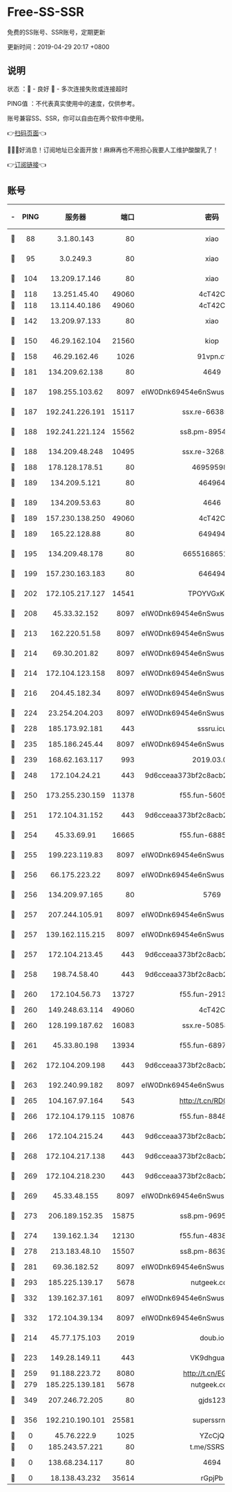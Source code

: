 # Free-SS-SSR

免费的SS账号、SSR账号，定期更新

更新时间：2019-04-29 20:17 +0800

## 说明

状态     ：🙂 - 良好 🙁 - 多次连接失败或连接超时

PING值   ：不代表真实使用中的速度，仅供参考。

账号兼容SS、SSR，你可以自由在两个软件中使用。

👉[扫码页面](https://liesauer.github.io/Free-SS-SSR/)👈

🎉🎉🎉好消息！订阅地址已全面开放！麻麻再也不用担心我要人工维护酸酸乳了！

👉[订阅链接](https://www.liesauer.net/yogurt/subscribe?ACCESS_TOKEN=DAYxR3mMaZAsaqUb)👈

## 账号

|-|PING|服务器|端口|密码|加密方式|区域|
|:----:|:----:|:-----:|-----:|:----:|:----:|:----:|
|🙂|88|3.1.80.143|80|xiao|aes-128-ctr|SG|
|🙂|95|3.0.249.3|80|xiao|aes-128-ctr|SG|
|🙂|104|13.209.17.146|80|xiao|aes-128-ctr|KR|
|🙂|118|13.251.45.40|49060|4cT42C|chacha20|SG|
|🙂|118|13.114.40.186|49060|4cT42C|chacha20|JP|
|🙂|142|13.209.97.133|80|xiao|aes-128-ctr|KR|
|🙂|150|46.29.162.104|21560|kiop|aes-128-ctr|RU|
|🙂|158|46.29.162.46|1026|91vpn.cf|rc4-md5|RU|
|🙂|181|134.209.62.138|80|4649|aes-256-cfb|US|
|🙂|187|198.255.103.62|8097|eIW0Dnk69454e6nSwuspv9DmS201tQ0D|aes-256-cfb|US|
|🙂|187|192.241.226.191|15117|ssx.re-66385437|aes-256-cfb|US|
|🙂|188|192.241.221.124|15562|ss8.pm-89540079|aes-256-cfb|US|
|🙂|188|134.209.48.248|10495|ssx.re-32682500|aes-256-cfb|US|
|🙂|188|178.128.178.51|80|469595985|chacha20|US|
|🙂|189|134.209.5.121|80|464964|aes-256-cfb|US|
|🙂|189|134.209.53.63|80|4646|aes-256-cfb|US|
|🙂|189|157.230.138.250|49060|4cT42C|chacha20|US|
|🙂|189|165.22.128.88|80|649494|aes-256-cfb|US|
|🙂|195|134.209.48.178|80|6655168651651|aes-256-cfb|US|
|🙂|199|157.230.163.183|80|646494|aes-256-cfb|US|
|🙂|202|172.105.217.127|14541|TPOYVGxKglpi|aes-256-cfb|JP|
|🙂|208|45.33.32.152|8097|eIW0Dnk69454e6nSwuspv9DmS201tQ0D|aes-256-cfb|US|
|🙂|213|162.220.51.58|8097|eIW0Dnk69454e6nSwuspv9DmS201tQ0D|aes-256-cfb|US|
|🙂|214|69.30.201.82|8097|eIW0Dnk69454e6nSwuspv9DmS201tQ0D|aes-256-cfb|US|
|🙂|214|172.104.123.158|8097|eIW0Dnk69454e6nSwuspv9DmS201tQ0D|aes-256-cfb|JP|
|🙂|216|204.45.182.34|8097|eIW0Dnk69454e6nSwuspv9DmS201tQ0D|aes-256-cfb|US|
|🙂|224|23.254.204.203|8097|eIW0Dnk69454e6nSwuspv9DmS201tQ0D|aes-256-cfb|US|
|🙂|228|185.173.92.181|443|sssru.icu|rc4-md5|RU|
|🙂|235|185.186.245.44|8097|eIW0Dnk69454e6nSwuspv9DmS201tQ0D|aes-256-cfb|NL|
|🙂|239|168.62.163.117|993|2019.03.07|rc4-md5|US|
|🙂|248|172.104.24.21|443|9d6cceaa373bf2c8acb22e60b6a58be6|aes-256-cfb|US|
|🙂|250|173.255.230.159|11378|f55.fun-56053146|aes-256-cfb|US|
|🙂|251|172.104.31.152|443|9d6cceaa373bf2c8acb22e60b6a58be6|aes-256-cfb|US|
|🙂|254|45.33.69.91|16665|f55.fun-68851329|aes-256-cfb|US|
|🙂|255|199.223.119.83|8097|eIW0Dnk69454e6nSwuspv9DmS201tQ0D|aes-256-cfb|US|
|🙂|256|66.175.223.22|8097|eIW0Dnk69454e6nSwuspv9DmS201tQ0D|aes-256-cfb|US|
|🙂|256|134.209.97.165|80|5769|aes-256-cfb|SG|
|🙂|257|207.244.105.91|8097|eIW0Dnk69454e6nSwuspv9DmS201tQ0D|aes-256-cfb|US|
|🙂|257|139.162.115.215|8097|eIW0Dnk69454e6nSwuspv9DmS201tQ0D|aes-256-cfb|JP|
|🙂|257|172.104.213.45|443|9d6cceaa373bf2c8acb22e60b6a58be6|aes-256-cfb|US|
|🙂|258|198.74.58.40|443|9d6cceaa373bf2c8acb22e60b6a58be6|aes-256-cfb|US|
|🙂|260|172.104.56.73|13727|f55.fun-29132063|aes-256-cfb|SG|
|🙂|260|149.248.63.114|49060|4cT42C|chacha20|CA|
|🙂|260|128.199.187.62|16083|ssx.re-50858444|aes-256-cfb|SG|
|🙂|261|45.33.80.198|13934|f55.fun-68974310|aes-256-cfb|US|
|🙂|262|172.104.209.198|443|9d6cceaa373bf2c8acb22e60b6a58be6|aes-256-cfb|US|
|🙂|263|192.240.99.182|8097|eIW0Dnk69454e6nSwuspv9DmS201tQ0D|aes-256-cfb|US|
|🙂|265|104.167.97.164|543|http://t.cn/RD0D7sx|rc4-md5|CA|
|🙂|266|172.104.179.115|10876|f55.fun-88481196|aes-256-cfb|SG|
|🙂|266|172.104.215.24|443|9d6cceaa373bf2c8acb22e60b6a58be6|aes-256-cfb|US|
|🙂|268|172.104.217.138|443|9d6cceaa373bf2c8acb22e60b6a58be6|aes-256-cfb|US|
|🙂|269|172.104.218.230|443|9d6cceaa373bf2c8acb22e60b6a58be6|aes-256-cfb|US|
|🙂|269|45.33.48.155|8097|eIW0Dnk69454e6nSwuspv9DmS201tQ0D|aes-256-cfb|US|
|🙂|273|206.189.152.35|15875|ss8.pm-96954757|aes-256-cfb|SG|
|🙂|274|139.162.1.34|12130|f55.fun-48384115|aes-256-cfb|SG|
|🙂|278|213.183.48.10|15507|ss8.pm-86393768|rc4-md5|RU|
|🙂|281|69.36.182.52|8097|eIW0Dnk69454e6nSwuspv9DmS201tQ0D|aes-256-cfb|US|
|🙂|293|185.225.139.17|5678|nutgeek.com|rc4-md5|US|
|🙂|332|139.162.37.161|8097|eIW0Dnk69454e6nSwuspv9DmS201tQ0D|aes-256-cfb|SG|
|🙂|332|172.104.39.134|8097|eIW0Dnk69454e6nSwuspv9DmS201tQ0D|aes-256-cfb|SG|
|🙂|214|45.77.175.103|2019|doub.io|aes-128-ctr|SG|
|🙂|223|149.28.149.11|443|VK9dhgualsL|aes-256-cfb|SG|
|🙂|259|91.188.223.72|8080|http://t.cn/EGJIyrl|rc4-md5|RU|
|🙁|279|185.225.139.181|5678|nutgeek.com|rc4-md5|US|
|🙁|349|207.246.72.205|80|gjds123|aes-256-cfb|US|
|🙁|356|192.210.190.101|25581|superssrnet|aes-256-cfb|US|
|🙁|0|45.76.222.9|1025|YZcCjQ|rc4-md5|JP|
|🙁|0|185.243.57.221|80|t.me/SSRSUB|rc4-md5|US|
|🙁|0|138.68.234.117|80|4694|aes-256-cfb|US|
|🙁|0|18.138.43.232|35614|rGpjPb|rc4-md5|SG|
